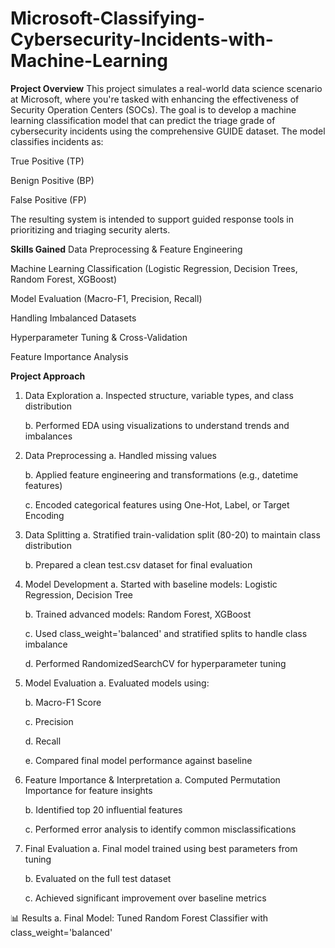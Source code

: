 # Microsoft-Classifying-Cybersecurity-Incidents-with-Machine-Learning



**Project Overview**
This project simulates a real-world data science scenario at Microsoft, where you're tasked with enhancing the effectiveness of Security Operation Centers (SOCs). The goal is to develop a machine learning classification model that can predict the triage grade of cybersecurity incidents using the comprehensive GUIDE dataset. The model classifies incidents as:

True Positive (TP)

Benign Positive (BP)

False Positive (FP)

The resulting system is intended to support guided response tools in prioritizing and triaging security alerts.

**Skills Gained**
Data Preprocessing & Feature Engineering

Machine Learning Classification (Logistic Regression, Decision Trees, Random Forest, XGBoost)

Model Evaluation (Macro-F1, Precision, Recall)

Handling Imbalanced Datasets

Hyperparameter Tuning & Cross-Validation

Feature Importance Analysis

 **Project Approach**
1.  Data Exploration
    a. Inspected structure, variable types, and class distribution

    b. Performed EDA using visualizations to understand trends and imbalances

2.  Data Preprocessing
    a. Handled missing values

    b. Applied feature engineering and transformations (e.g., datetime features)

    c. Encoded categorical features using One-Hot, Label, or Target Encoding

3.  Data Splitting
    a. Stratified train-validation split (80-20) to maintain class distribution

    b. Prepared a clean test.csv dataset for final evaluation

4.  Model Development
    a. Started with baseline models: Logistic Regression, Decision Tree

    b. Trained advanced models: Random Forest, XGBoost

    c. Used class_weight='balanced' and stratified splits to handle class imbalance

    d. Performed RandomizedSearchCV for hyperparameter tuning

5.  Model Evaluation
    a. Evaluated models using:

    b. Macro-F1 Score

    c. Precision

    d. Recall

    e. Compared final model performance against baseline

6.  Feature Importance & Interpretation
    a. Computed Permutation Importance for feature insights

    b. Identified top 20 influential features

    c. Performed error analysis to identify common misclassifications

7.  Final Evaluation
    a. Final model trained using best parameters from tuning

    b. Evaluated on the full test dataset

    c. Achieved significant improvement over baseline metrics

📊 Results
    a. Final Model: Tuned Random Forest Classifier with class_weight='balanced'


